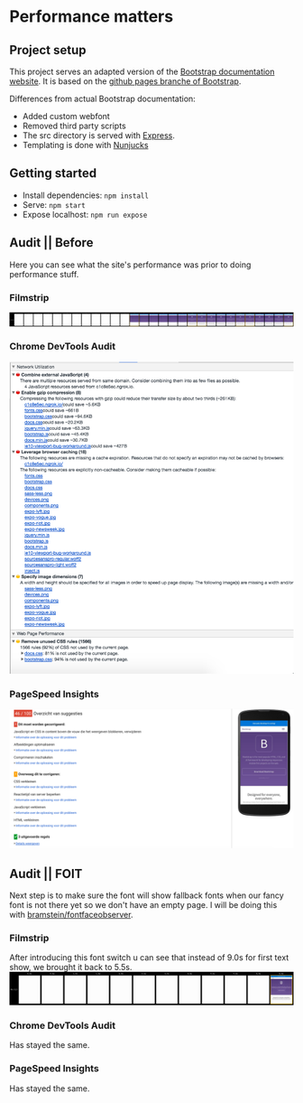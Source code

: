 # Performance matters

## Project setup

This project serves an adapted version of the [Bootstrap documentation website](http://getbootstrap.com/). It is based on the [github pages branche of Bootstrap](https://github.com/twbs/bootstrap/tree/gh-pages).

Differences from actual Bootstrap documentation:

- Added custom webfont
- Removed third party scripts
- The src directory is served with [Express](https://expressjs.com/).
- Templating is done with [Nunjucks](https://mozilla.github.io/nunjucks/)

## Getting started

- Install dependencies: `npm install`
- Serve: `npm start`
- Expose localhost: `npm run expose`

## Audit || Before

Here you can see what the site's performance was prior to doing performance stuff.

### Filmstrip
![filmstrip](./readme-images/PM-before-filmstrip.png)

### Chrome DevTools Audit
![DevTools Audit](./readme-images/PM-before-chromeAudit.png)

### PageSpeed Insights
![PageSpeed Insights](./readme-images/PM-before-PageSpeedInsights.png)

## Audit || FOIT

Next step is to make sure the font will show fallback fonts when our fancy font is not there yet so we don't have an empty page. I will be doing this with [bramstein/fontfaceobserver](https://github.com/bramstein/fontfaceobserver).

### Filmstrip
After introducing this font switch u can see that instead of 9.0s for first text show, we brought it back to 5.5s.
![filmstrip](./readme-images/PM-FOIT-filmstrip.png)

### Chrome DevTools Audit
Has stayed the same.

### PageSpeed Insights
Has stayed the same.
